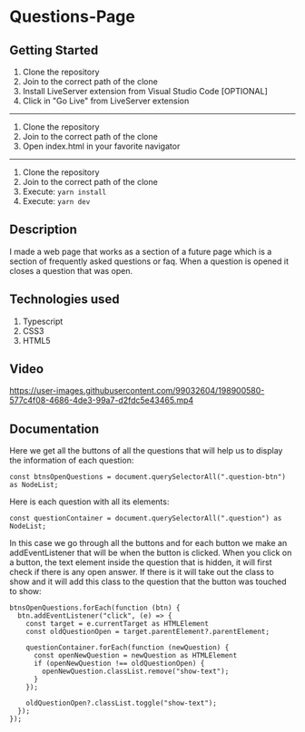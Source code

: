 # Questions-Page

## Getting Started

1. Clone the repository
2. Join to the correct path of the clone
3. Install LiveServer extension from Visual Studio Code [OPTIONAL]
4. Click in "Go Live" from LiveServer extension

---

1. Clone the repository
2. Join to the correct path of the clone
3. Open index.html in your favorite navigator

---

1. Clone the repository
2. Join to the correct path of the clone
3. Execute: `yarn install`
4. Execute: `yarn dev`

## Description

I made a web page that works as a section of a future page which is a section of frequently asked questions or faq. When a question is opened it closes a question that was open.

## Technologies used

1. Typescript
2. CSS3
3. HTML5

## Video

https://user-images.githubusercontent.com/99032604/198900580-577c4f08-4686-4de3-99a7-d2fdc5e43465.mp4

## Documentation

Here we get all the buttons of all the questions that will help us to display the information of each question:

```
const btnsOpenQuestions = document.querySelectorAll(".question-btn") as NodeList;
```

Here is each question with all its elements:

```
const questionContainer = document.querySelectorAll(".question") as NodeList;
```

In this case we go through all the buttons and for each button we make an addEventListener that will be when the button is clicked. When you click on a button, the text element inside the question that is hidden, it will first check if there is any open answer. If there is it will take out the class to show and it will add this class to the question that the button was touched to show:

```
btnsOpenQuestions.forEach(function (btn) {
  btn.addEventListener("click", (e) => {
    const target = e.currentTarget as HTMLElement
    const oldQuestionOpen = target.parentElement?.parentElement;

    questionContainer.forEach(function (newQuestion) {
      const openNewQuestion = newQuestion as HTMLElement
      if (openNewQuestion !== oldQuestionOpen) {
        openNewQuestion.classList.remove("show-text");
      }
    });

    oldQuestionOpen?.classList.toggle("show-text");
  });
});
```
